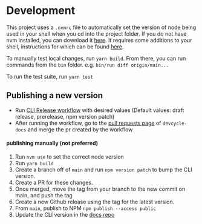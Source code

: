 # Development

This project uses a `.nvmrc` file to automatically set the version of node being used in your shell when you cd into the
project folder. If you do not have nvm installed, you can download it [here](https://github.com/nvm-sh/nvm).
It requires some additions to your shell, instructions for which can be found [here](https://github.com/nvm-sh/nvm#bash).

To manually test local changes, run `yarn build`. From there, you can run commands from the `bin` folder.
e.g. `bin/run diff origin/main...`

To run the test suite, run `yarn test`

## Publishing a new version
- Run [CLI Release workflow](https://github.com/DevCycleHQ/cli/actions/workflows/cli-release.yml) with desired values (Default values: draft release, prerelease, npm version patch)
- After running the workflow, go to the [pull requests page](https://github.com/DevCycleHQ/devcycle-docs/pulls) of `devcycle-docs` and merge the pr created by the workflow

#### publishing manually (not preferred)
1. Run `nvm use` to set the correct node version
2. Run `yarn build`
3. Create a branch off of `main` and run `npm version patch` to bump the CLI version.
4. Create a PR for these changes.
5. Once merged, move the tag from your branch to the new commit on main, and push the tag
6. Create a new Github release using the tag for the latest version.
7. From `main`, publish to NPM `npm publish --access public`
8. Update the CLI version in the [docs repo](https://github.com/DevCycleHQ/devcycle-docs/blob/main/docusaurus.config.js#L9)
